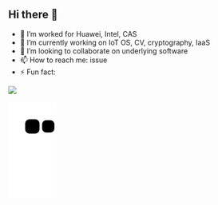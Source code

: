 ## Hi there 👋


- 🔭 I’m worked for Huawei, Intel, CAS
- 🌱 I’m currently working on IoT OS, CV, cryptography, IaaS
- 👯 I’m looking to collaborate on underlying software
- 📫 How to reach me: issue
- ⚡ Fun fact:


<!--
![Ran's github stats](https://github-readme-stats.vercel.app/api?username=spencergotowork&show_icons=true&theme=radical)
-->

![](https://komarev.com/ghpvc/?username=spencergotowork&color=dc143c)

![github contribution grid snake animation](https://raw.githubusercontent.com/spencergotowork/spencergotowork/output/github-contribution-grid-snake.svg)
<!-- ![不良帅](https://user-images.githubusercontent.com/42672437/236623853-2e5fc5fc-9fbe-43c2-8d21-7a6cd9912303.png) -->
